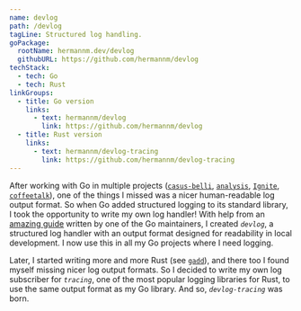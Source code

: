 ```yaml
---
name: devlog
path: /devlog
tagLine: Structured log handling.
goPackage:
  rootName: hermannm.dev/devlog
  githubURL: https://github.com/hermannm/devlog
techStack:
  - tech: Go
  - tech: Rust
linkGroups:
  - title: Go version
    links:
      - text: hermannm/devlog
        link: https://github.com/hermannm/devlog
  - title: Rust version
    links:
      - text: hermannm/devlog-tracing
        link: https://github.com/hermannm/devlog-tracing
---
```


After working with Go in multiple projects ([`casus-belli`](/casus-belli), [`analysis`](/analysis),
[`Ignite`](/ignite), [`coffeetalk`](/coffeetalk)), one of the things I missed was a nicer
human-readable log output format. So when Go added structured logging to its standard library, I
took the opportunity to write my own log handler! With help from an
[amazing guide](https://github.com/golang/example/blob/1d6d2400d4027025cb8edc86a139c9c581d672f7/slog-handler-guide/README.md)
written by one of the Go maintainers, I created _`devlog`_, a structured log handler with an output
format designed for readability in local development. I now use this in all my Go projects where I
need logging.

Later, I started writing more and more Rust (see [`gadd`](/gadd)), and there too I found myself
missing nicer log output formats. So I decided to write my own log subscriber for _`tracing`_, one
of the most popular logging libraries for Rust, to use the same output format as my Go library. And
so, <span class="whitespace-nowrap">_`devlog-tracing`_</span> was born.
